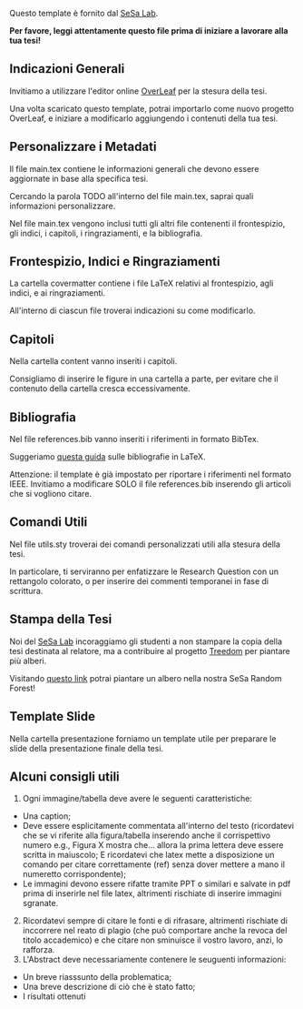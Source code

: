 Questo template è fornito dal [SeSa Lab](https://sesalabunisa.github.io/).

**Per favore, leggi attentamente questo file prima di iniziare a lavorare alla tua tesi!**

## Indicazioni Generali

Invitiamo a utilizzare l'editor online [OverLeaf](https://it.overleaf.com/) per la stesura della tesi.

Una volta scaricato questo template, potrai importarlo come nuovo progetto OverLeaf, e iniziare a modificarlo aggiungendo i contenuti della tua tesi.

## Personalizzare i Metadati

Il file main.tex contiene le informazioni generali che devono essere aggiornate in base alla specifica tesi.

Cercando la parola TODO all'interno del file main.tex, saprai quali informazioni personalizzare.

Nel file main.tex vengono inclusi tutti gli altri file contenenti il frontespizio, gli indici, i capitoli, i ringraziamenti, e la bibliografia.

## Frontespizio, Indici e Ringraziamenti

La cartella covermatter contiene i file LaTeX relativi al frontespizio, agli indici, e ai ringraziamenti.

All'interno di ciascun file troverai indicazioni su come modificarlo.

## Capitoli

Nella cartella content vanno inseriti i capitoli. 

Consigliamo di inserire le figure in una cartella a parte, per evitare che il contenuto della cartella cresca eccessivamente.

## Bibliografia 

Nel file references.bib vanno inseriti i riferimenti in formato BibTex.

Suggeriamo [questa guida](https://www.overleaf.com/learn/latex/Bibliography_management_with_bibtex) sulle bibliografie in LaTeX.

Attenzione: il template è già impostato per riportare i riferimenti nel formato IEEE. Invitiamo a modificare SOLO il file references.bib inserendo gli articoli che si vogliono citare.

## Comandi Utili

Nel file utils.sty troverai dei comandi personalizzati utili alla stesura della tesi.

In particolare, ti serviranno per enfatizzare le Research Question con un rettangolo colorato, o per inserire dei commenti temporanei in fase di scrittura.

## Stampa della Tesi

Noi del [SeSa Lab](https://sesalabunisa.github.io/) incoraggiamo gli studenti a non stampare la copia della tesi destinata al relatore, ma a contribuire al progetto [Treedom](https://www.treedom.net/it/) per piantare più alberi.

Visitando [questo link](https://www.treedom.net/it/user/sesalab/event/sesa-random-forest) potrai piantare un albero nella nostra SeSa Random Forest!

## Template Slide

Nella cartella presentazione forniamo un template utile per preparare le slide della presentazione finale della tesi.


## Alcuni consigli utili

1. Ogni immagine/tabella deve avere le seguenti caratteristiche:
* Una caption;
* Deve essere esplicitamente commentata all'interno del testo (ricordatevi che se vi riferite alla figura/tabella inserendo anche il corrispettivo numero e.g., Figura X mostra che... allora la prima lettera deve essere scritta in maiuscolo; E ricordatevi che latex mette a disposizione un comando per citare correttamente (ref) senza dover mettere a mano il numeretto corrispondente);
* Le immagini devono essere rifatte tramite PPT o similari e salvate in pdf prima di inserirle nel file latex, altrimenti rischiate di inserire immagini sgranate.
2. Ricordatevi sempre di citare le fonti e di rifrasare, altrimenti rischiate di inccorrere nel reato di plagio (che può comportare anche la revoca del titolo accademico) e che citare non sminuisce il vostro lavoro, anzi, lo rafforza.
3. L'Abstract deve necessariamente contenere le seuguenti informazioni:
* Un breve riasssunto della problematica;
* Una breve descrizione di ciò che è stato fatto;
* I risultati ottenuti


